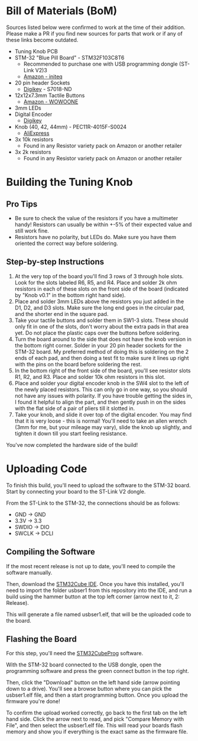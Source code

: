 # Bill of Materials (BoM)

Sources listed below were confirmed to work at the time of their addition. Please make a PR if you find new sources for parts that work or if any of these links become outdated.

* Tuning Knob PCB
* STM-32 "Blue Pill Board" - STM32F103C8T6
  * Recommended to purchase one with USB programming dongle (ST-Link V2)3
  * [Amazon - initeq](https://www.amazon.com/initeq-STM32F103C8T6-Minimum-Development-Programmer/dp/B079B95L9Y?th=1)
* 20 pin header Sockets
  * [Digikey](https://www.digikey.com/en/products/detail/sullins-connector-solutions/PPTC201LFBN-RC/810158?s=N4IgTCBcDaIMoHYAMBGAHAWgHIBEAEIAugL5A) - S7018-ND 
* 12x12x7.3mm Tactile Buttons
  * [Amazon - WOWOONE](https://a.co/d/htCCb7B)
* 3mm LEDs
* Digital Encoder
  * [Digikey](https://www.digikey.com/en/products/detail/bourns-inc/PEC11R-4015F-S0024/4499668)
* Knob (40, 42, 44mm) - PEC11R-4015F-S0024
  * [AliExpress](https://www.aliexpress.com/item/2251832815162496.html?spm=a2g0o.productlist.0.0.1e2c73b6198PmY&algo_pvid=2734f4d5-0906-46f7-91c0-93d160eaffb5&algo_exp_id=2734f4d5-0906-46f7-91c0-93d160eaffb5-16&pdp_ext_f=%7B%22sku_id%22%3A%2212000016726878080%22%7D&pdp_npi=2%40dis%21USD%21%2111.8%21%21%21%21%21%402101e9d316572559748035902e58bf%2112000016726878080%21sea)
* 3x 10k resistors
  * Found in any Resistor variety pack on Amazon or another retailer
* 3x 2k resistors
  * Found in any Resistor variety pack on Amazon or another retailer

# Building the Tuning Knob

## Pro Tips

* Be sure to check the value of the resistors if you have a multimeter handy! Resistors can usually be within +-5% of their expected value and still work fine.
* Resistors have no polarity, but LEDs do. Make sure you have them oriented the correct way before soldering.

## Step-by-step Instructions

1. At the very top of the board you'll find 3 rows of 3 through hole slots. Look for the slots labeled R6, R5, and R4. Place and solder 2k ohm resistors in each of these slots on the front side of the board (indicated by "Knob v0.1" in the bottom right hand side).
2. Place and solder 3mm LEDs above the resistors you just added in the D1, D2, and D3 slots. Make sure the long end goes in the circular pad, and the shorter end in the square pad.
3. Take your tactile buttons and solder them in SW1-3 slots. These should only fit in one of the slots, don't worry about the extra pads in that area yet. Do not place the plastic caps over the buttons before soldering.
4. Turn the board around to the side that does not have the knob version in the bottom right corner. Solder in your 20 pin header sockets for the STM-32 board. My preferred method of doing this is soldering on the 2 ends of each pad, and then doing a test fit to make sure it lines up right with the pins on the board before soldering the rest.
5. In the bottom right of the front side of the board, you'll see resistor slots R1, R2, and R3. Place and solder 10k ohm resistors in this slot.
6. Place and solder your digital encoder knob in the SW4 slot to the left of the newly placed resistors. This can only go in one way, so you should not have any issues with polarity. If you have trouble getting the sides in, I found it helpful to align the part, and then gently push in on the sides with the flat side of a pair of pliers till it slotted in.
7. Take your knob, and slide it over top of the digital encoder. You may find that it is very loose - this is normal! You'll need to take an allen wrench (3mm for me, but your mileage may vary), slide the knob up slightly, and tighten it down till you start feeling resistance.

You've now completed the hardware side of the build!

# Uploading Code

To finish this build, you'll need to upload the software to the STM-32 board. Start by connecting your board to the ST-Link V2 dongle. 

From the ST-Link to the STM-32, the connections should be as follows:
* GND -> GND
* 3.3V -> 3.3
* SWDIO -> DIO
* SWCLK -> DCLI

## Compiling the Software 

If the most recent release is not up to date, you'll need to compile the software manually.

Then, download the [STM32Cube IDE](https://www.st.com/en/development-tools/stm32cubeide.html). Once you have this installed, you'll need to import the folder usbser1 from this repository into the IDE, and run a build using the hammer button at the top left corner (arrow next to it, 2: Release).

This will generate a file named usbser1.elf, that will be the uploaded code to the board.

## Flashing the Board

For this step, you'll need the [STM32CubeProg](https://www.st.com/en/development-tools/stm32cubeprog.html) software. 

With the STM-32 board connected to the USB dongle, open the programming software and press the green connect button in the top right. 

Then, click the "Download" button on the left hand side (arrow pointing down to a drive). You'll see a browse button where you can pick the usbser1.elf file, and then a start programming button. Once you upload the firmware you're done!

To confirm the upload worked correctly, go back to the first tab on the left hand side. Click the arrow next to read, and pick "Compare Memory with File", and then select the usbser1.elf file. This will read your boards flash memory and show you if everything is the exact same as the firmware file.